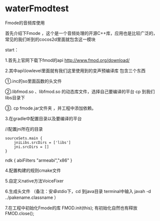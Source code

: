 # waterFmodtest

Fmode的音频库使用

首先介绍下Fmode ，这个是一个音频处理的开源C++库，应用也是比较广泛的，常见的我们听到的cocos2d里面就包含这一模块

start：

1.首先上官网下载下fmod的api
http://www.fmod.org/download/

2.其中api\lowlevel里面就有我们这里使用到的变声预编译库
包含三个东西

①.inc的so里面函数的头文件

②.libfmod.so 、libfmod.so 的动态库文件，选择自己要编译的平台
cp 到我们libs目录下

③. cp fmode.jar文件夹 ，并工程中添加依赖。

3.在gradle中配置目录以及要编译的平台


 //配置jni所在的目录

    sourceSets.main {
        jniLibs.srcDirs = ['libs']
        jni.srcDirs = []
    }

  ndk {
            abiFilters "armeabi","x86"
 }
 
 4.配置构建的规则cmake文件
 
 5.自定义native方法VoiceFixer
 
 6.生成头文件
 （备注：安卓stdio下，cd 到java目录 terminal中输入 javah -d ../pakename.classname ）
 
 7.在工程中初始化Fmode的库
   FMOD.init(this);
  有初始化自然也有释放
    FMOD.close();